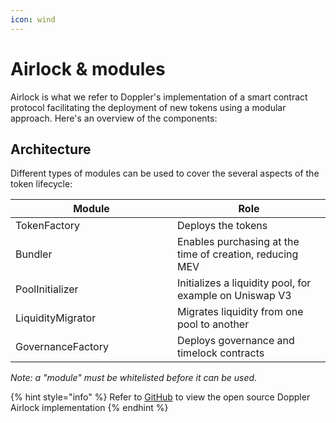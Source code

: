 ```yaml
---
icon: wind
---
```


# Airlock & modules

Airlock is what we refer to Doppler's implementation of a smart contract protocol facilitating the deployment of new tokens using a modular approach. Here's an overview of the components:&#x20;

## Architecture

Different types of modules can be used to cover the several aspects of the token lifecycle:

<table><thead><tr><th width="243">Module</th><th>Role</th></tr></thead><tbody><tr><td>TokenFactory</td><td>Deploys the tokens</td></tr><tr><td>Bundler</td><td>Enables purchasing at the time of creation, reducing MEV </td></tr><tr><td>PoolInitializer</td><td>Initializes a liquidity pool, for example on Uniswap V3</td></tr><tr><td>LiquidityMigrator</td><td>Migrates liquidity from one pool to another</td></tr><tr><td>GovernanceFactory</td><td>Deploys governance and timelock contracts</td></tr></tbody></table>

_Note: a "module" must be whitelisted before it can be used._

{% hint style="info" %}
Refer to [GitHub](https://github.com/whetstoneresearch/doppler/blob/main/src/Airlock.sol) to view the open source Doppler Airlock implementation
{% endhint %}

